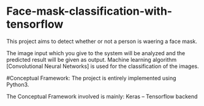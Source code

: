# Face-mask-classification-with-tensorflow

This project aims to detect whether or not a person is waering a face mask.

The image input which you give to the system will be analyzed and the predicted result will be given as output. Machine learning algorithm 
[Convolutional Neural Networks] is used for the classification of the images.

#Conceptual Framework:
The project is entirely implemented using Python3. 

The Conceptual Framework involved is mainly:
Keras – Tensorflow backend
